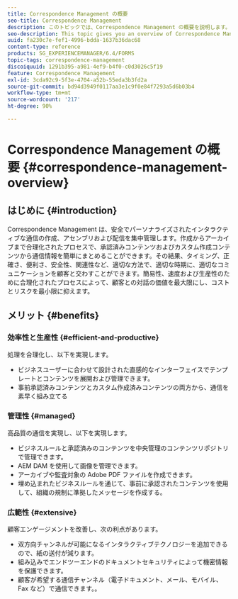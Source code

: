 ```yaml
---
title: Correspondence Management の概要
seo-title: Correspondence Management
description: このトピックでは、Correspondence Management の概要を説明します。
seo-description: This topic gives you an overview of Correspondence Management.
uuid: fa230c7e-fef1-4996-bdda-1637b36dac68
content-type: reference
products: SG_EXPERIENCEMANAGER/6.4/FORMS
topic-tags: correspondence-management
discoiquuid: 1291b395-a981-4ef9-b4f0-c0d3026c5f19
feature: Correspondence Management
exl-id: 3cda92c9-5f3e-4704-a52b-55eda3b3fd2a
source-git-commit: bd94d3949f0117aa3e1c9f0e84f7293a5d6b03b4
workflow-type: tm+mt
source-wordcount: '217'
ht-degree: 90%

---
```


# Correspondence Management の概要 {#correspondence-management-overview}

## はじめに {#introduction}

Correspondence Management は、安全でパーソナライズされたインタラクティブな通信の作成、アセンブリおよび配信を集中管理します。作成からアーカイブまで合理化されたプロセスで、承認済みコンテンツおよびカスタム作成コンテンツから通信情報を簡単にまとめることができます。その結果、タイミング、正確さ、便利さ、安全性、関連性など、適切な方法で、適切な時期に、適切なコミュニケーションを顧客と交わすことができます。簡易性、速度および生産性のために合理化されたプロセスによって、顧客との対話の価値を最大限にし、コストとリスクを最小限に抑えます。

## メリット {#benefits}

### 効率性と生産性 {#efficient-and-productive}

処理を合理化し、以下を実現します。

* ビジネスユーザーに合わせて設計された直感的なインターフェイスでテンプレートとコンテンツを展開および管理できます。
* 事前承認済みコンテンツとカスタム作成済みコンテンツの両方から、通信を素早く組み立てる

### 管理性 {#managed}

高品質の通信を実現し、以下を実現します。

* ビジネスルールと承認済みのコンテンツを中央管理のコンテンツリポジトリで管理できます。
* AEM DAM を使用して画像を管理できます。
* アーカイブや監査対象の Adobe PDF ファイルを作成できます。
* 埋め込まれたビジネスルールを通じて、事前に承認されたコンテンツを使用して、組織の規制に準拠したメッセージを作成する。

### 広範性 {#extensive}

顧客エンゲージメントを改善し、次の利点があります。

* 双方向チャンネルが可能になるインタラクティブテクノロジーを追加できるので、紙の送付が減ります。
* 組み込みでエンドツーエンドのドキュメントセキュリティによって機密情報を保護できます。
* 顧客が希望する通信チャンネル（電子ドキュメント、メール、モバイル、Fax など）で通信できます。。
